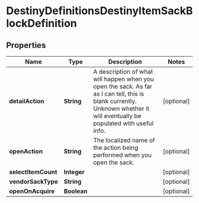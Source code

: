
# DestinyDefinitionsDestinyItemSackBlockDefinition

## Properties
Name | Type | Description | Notes
------------ | ------------- | ------------- | -------------
**detailAction** | **String** | A description of what will happen when you open the sack. As far as I can tell, this is blank currently. Unknown whether it will eventually be populated with useful info. |  [optional]
**openAction** | **String** | The localized name of the action being performed when you open the sack. |  [optional]
**selectItemCount** | **Integer** |  |  [optional]
**vendorSackType** | **String** |  |  [optional]
**openOnAcquire** | **Boolean** |  |  [optional]



